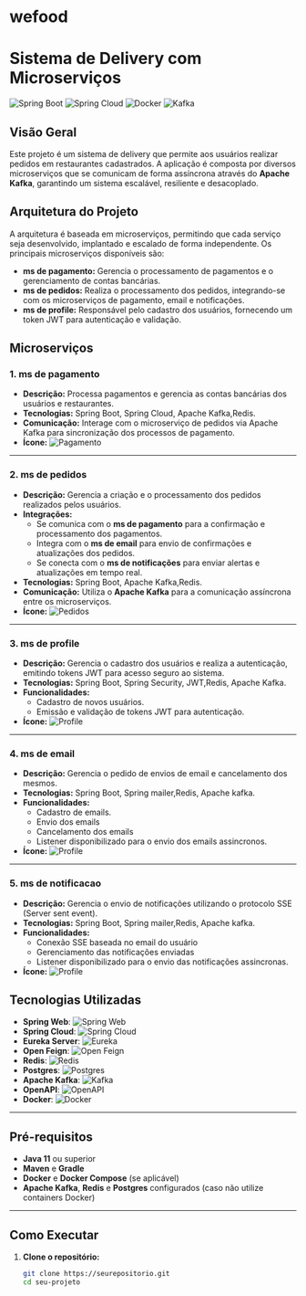 # wefood

# Sistema de Delivery com Microserviços

![Spring Boot](https://img.shields.io/badge/Spring-Boot-green?logo=spring) ![Spring Cloud](https://img.shields.io/badge/Spring%20Cloud-6DB33F?logo=springcloud) ![Docker](https://img.shields.io/badge/Docker-2496ED?logo=docker&logoColor=white) ![Kafka](https://img.shields.io/badge/Apache%20Kafka-231F20?logo=apache-kafka&logoColor=white)

## Visão Geral

Este projeto é um sistema de delivery que permite aos usuários realizar pedidos em restaurantes cadastrados. A aplicação é composta por diversos microserviços que se comunicam de forma assíncrona através do **Apache Kafka**, garantindo um sistema escalável, resiliente e desacoplado.

## Arquitetura do Projeto

A arquitetura é baseada em microserviços, permitindo que cada serviço seja desenvolvido, implantado e escalado de forma independente. Os principais microserviços disponíveis são:

- **ms de pagamento:** Gerencia o processamento de pagamentos e o gerenciamento de contas bancárias.
- **ms de pedidos:** Realiza o processamento dos pedidos, integrando-se com os microserviços de pagamento, email e notificações.
- **ms de profile:** Responsável pelo cadastro dos usuários, fornecendo um token JWT para autenticação e validação.

## Microserviços

### 1. ms de pagamento
- **Descrição:** Processa pagamentos e gerencia as contas bancárias dos usuários e restaurantes.
- **Tecnologias:** Spring Boot, Spring Cloud, Apache Kafka,Redis.
- **Comunicação:** Interage com o microserviço de pedidos via Apache Kafka para sincronização dos processos de pagamento.
- **Ícone:** ![Pagamento](https://img.shields.io/badge/Microserviço%20Pagamento-blue)

---

### 2. ms de pedidos
- **Descrição:** Gerencia a criação e o processamento dos pedidos realizados pelos usuários.
- **Integrações:** 
  - Se comunica com o **ms de pagamento** para a confirmação e processamento dos pagamentos.
  - Integra com o **ms de email** para envio de confirmações e atualizações dos pedidos.
  - Se conecta com o **ms de notificações** para enviar alertas e atualizações em tempo real.
- **Tecnologias:** Spring Boot, Apache Kafka,Redis.
- **Comunicação:** Utiliza o **Apache Kafka** para a comunicação assíncrona entre os microserviços.
- **Ícone:** ![Pedidos](https://img.shields.io/badge/Microserviço%20Pedidos-orange)

---

### 3. ms de profile
- **Descrição:** Gerencia o cadastro dos usuários e realiza a autenticação, emitindo tokens JWT para acesso seguro ao sistema.
- **Tecnologias:** Spring Boot, Spring Security, JWT,Redis, Apache Kafka.
- **Funcionalidades:** 
  - Cadastro de novos usuários.
  - Emissão e validação de tokens JWT para autenticação.
- **Ícone:** ![Profile](https://img.shields.io/badge/Microserviço%20Profile-green)

---

### 4. ms de email
- **Descrição:** Gerencia o pedido de envios de email e cancelamento dos mesmos.
- **Tecnologias:** Spring Boot, Spring mailer,Redis, Apache kafka.
- **Funcionalidades:** 
  - Cadastro de emails.
  - Envio dos emails
  - Cancelamento dos emails
  - Listener disponibilizado para o envio dos emails assincronos.
- **Ícone:** ![Profile](https://img.shields.io/badge/Microserviço%20Profile-red)

---

### 5. ms de notificacao
- **Descrição:** Gerencia o envio de notificações utilizando o protocolo SSE (Server sent event).
- **Tecnologias:** Spring Boot, Spring mailer,Redis, Apache kafka.
- **Funcionalidades:** 
  - Conexão SSE baseada no email do usuário
  - Gerenciamento das notificações enviadas
  - Listener disponibilizado para o envio das notificações assincronas.
- **Ícone:** ![Profile](https://img.shields.io/badge/Microserviço%20Notification-purple)

## Tecnologias Utilizadas

- **Spring Web**: ![Spring Web](https://img.shields.io/badge/Spring%20Web-green?logo=spring)
- **Spring Cloud**: ![Spring Cloud](https://img.shields.io/badge/Spring%20Cloud-6DB33F?logo=springcloud)
- **Eureka Server**: ![Eureka](https://img.shields.io/badge/Eureka-Spring%20Cloud-6DB33F?logo=springcloud)
- **Open Feign**: ![Open Feign](https://img.shields.io/badge/Eureka-Spring%20Cloud-6DB33F?logo=springcloud)
- **Redis**: ![Redis](https://img.shields.io/badge/Redis-DC382D?logo=redis)
- **Postgres**: ![Postgres](https://img.shields.io/badge/PostgreSQL-336791?logo=postgresql)
- **Apache Kafka**: ![Kafka](https://img.shields.io/badge/Apache%20Kafka-231F20?logo=apache-kafka&logoColor=white)
- **OpenAPI**: ![OpenAPI](https://img.shields.io/badge/OpenAPI-2.0-1A1A1A?logo=swagger)
- **Docker**: ![Docker](https://img.shields.io/badge/Docker-2496ED?logo=docker&logoColor=white)

---

## Pré-requisitos

- **Java 11** ou superior
- **Maven** e **Gradle**
- **Docker** e **Docker Compose** (se aplicável)
- **Apache Kafka**, **Redis** e **Postgres** configurados (caso não utilize containers Docker)

---

## Como Executar

1. **Clone o repositório:**
   ```bash
   git clone https://seurepositorio.git
   cd seu-projeto
